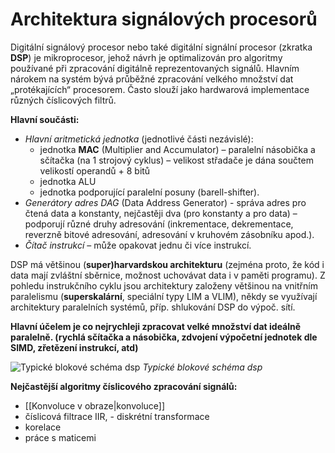 # Architektura signálových procesorů
Digitální signálový procesor nebo také digitální signální procesor (zkratka **DSP**) je mikroprocesor, jehož návrh je optimalizován pro algoritmy používané při zpracování digitálně reprezentovaných signálů. Hlavním nárokem na systém bývá průběžné zpracování velkého množství dat „protékajících“ procesorem. Často slouží jako hardwarová implementace různých číslicových filtrů.

**Hlavní součásti:**
- *Hlavní aritmetická jednotka* (jednotlivé části nezávislé):
	- jednotka **MAC** (Multiplier and Accumulator) – paralelní násobička a sčítačka (na 1 strojový cyklus) – velikost střadače je dána součtem velikostí operandů + 8 bitů
	- jednotka ALU
	- jednotka podporující paralelní posuny (barell-shifter).
- *Generátory adres DAG* (Data Address Generator) - správa adres pro čtená data a konstanty, nejčastěji dva (pro konstanty a pro data) – podporují různé druhy adresování (inkrementace, dekrementace, reverzně bitové adresování, adresování v kruhovém zásobníku apod.).
- *Čítač instrukcí* – může opakovat jednu či více instrukcí.


DSP má většinou (**super)harvardskou architekturu** (zejména proto, že kód i data mají zvláštní sběrnice, možnost uchovávat data i v paměti programu).
Z pohledu instrukčního cyklu jsou architektury založeny většinou na vnitřním paralelismu (**superskalární**, speciální typy LIM a VLIM), někdy se využívají architektury paralelních systémů, příp. shlukování DSP do výpoč. sítí.

**Hlavní účelem je co nejrychleji zpracovat velké množství dat ideálně paralelně. (rychlá sčítačka a násobička, zdvojení výpočetní jednotek dle SIMD, zřetězení instrukcí, atd)**

![Typické blokové schéma dsp](TUL-SZZ/assets/počítače/26_dsp.png)
*Typické blokové schéma dsp*

**Nejčastější algoritmy číslicového zpracování signálů:**
- [[Konvoluce v obraze|konvoluce]]
- číslicová filtrace IIR, - diskrétní transformace
- korelace
- práce s maticemi